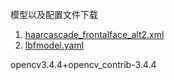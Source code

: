 模型以及配置文件下载
1. [haarcascade_frontalface_alt2.xml](https://raw.githubusercontent.com/opencv/opencv/master/data/haarcascades/haarcascade_frontalface_alt2.xml) 
2. [lbfmodel.yaml](https://raw.githubusercontent.com/kurnianggoro/GSOC2017/master/data/lbfmodel.yaml)


opencv3.4.4+opencv_contrib-3.4.4
